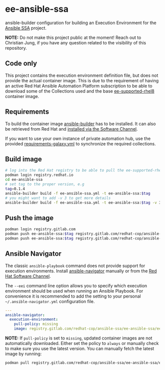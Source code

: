 # ee-ansible-ssa

ansible-builder configuration for building an Execution Environment for the [Ansible SSA](https://www.ansible-labs.de) project.

**NOTE:** Do not make this project public at the moment! Reach out to Christian Jung, if you have any question related to the visibility of this repository.

## Code only

This project contains the execution environment definition file, but does not provide the actual container image. This is due to the requirement of having an active Red Hat Ansible Automation Platform subscription to be able to download some of the Collections used and the base [ee-supported-rhel8](https://catalog.redhat.com/software/containers/ansible-automation-platform-20-early-access/ee-supported-rhel8/60e4bc63c1af85c3015b8588) container image.

## Requirements

To build the container image [ansible-builder](https://github.com/ansible/ansible-builder) has to be installed. It can also be retrieved from Red Hat and [installed via the Software Channel](https://access.redhat.com/documentation/en-us/red_hat_ansible_automation_platform/2.0-ea/html-single/ansible_builder_guide/index#proc-installing-builder).

If you want to use your own instance of private automation hub, use the provided [requirements-galaxy.yml](./requirements-galaxy.yml) to synchronize the required collections.

## Build image

```bash
# log into the Red Hat registry to be able to pull the ee-supported-rhel8
podman login registry.redhat.io
cd ee-ansible-ssa
# set tag to the proper version, e.g
tag=0.1.4
ansible-builder build -f ee-ansible-ssa.yml -t ee-ansible-ssa:$tag
# you might want to add -v 3 to get more details
ansible-builder build -f ee-ansible-ssa.yml -t ee-ansible-ssa:$tag -v 3
```

## Push the image

```bash
podman login registry.gitlab.com
podman push ee-ansible-ssa:$tag registry.gitlab.com/redhat-cop/ansible-ssa/ee-ansible-ssa/ee-ansible-ssa:$tag
podman push ee-ansible-ssa:$tag registry.gitlab.com/redhat-cop/ansible-ssa/ee-ansible-ssa/ee-ansible-ssa:latest
```

## Ansible Navigator

The classic `ansible-playbook` command does not provide support for execution environments. Install [ansible-navigator](https://github.com/ansible/ansible-navigator) manually or from the [Red Hat Software Channel](https://access.redhat.com/documentation/en-us/red_hat_ansible_automation_platform/2.0-ea/html-single/ansible_navigator_creator_guide/index#assembly-installing_on_rhel_ansible-navigator).

The `--eei` command line option allows you to specify which execution environment should be used when running an Ansible Playbook. For convenience it is recommended to add the setting to your personal `~/.ansible-navigator.yml` configuration file.

```yaml
---
ansible-navigator:
  execution-environment:
    pull-policy: missing
    image: registry.gitlab.com/redhat-cop/ansible-ssa/ee-ansible-ssa/ee-ansible-ssa
```

**NOTE:** If `pull-policy` is set to `missing`, updated container images are not automatically downloaded. Either set the policy to `always` or manually check to make sure you use the latest version. You can manually fetch the latest image by running:

```bash
podman pull registry.gitlab.com/redhat-cop/ansible-ssa/ee-ansible-ssa/ee-ansible-ssa
```

